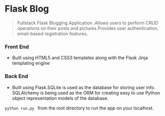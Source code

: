 # Flask Blog
>Fullstack Flask Blogging Application .Allows users to perform CRUD operations on their posts and pictures.Provides user authentication, email-based registration features.

### Front End
* Built using HTML5 and CSS3 templates along with the Flask Jinja templating engine

### Back End
* Built using Flask.SQLite is used as the database for storing user info. SQLAlchemy is being used as the ORM for creating easy to use Python object representation models of the database.


```python run.py ``` from the root directory to run the app on your localhost.
